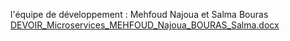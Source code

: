 l'équipe de développement : Mehfoud Najoua et Salma Bouras 
[DEVOIR_Microservices_MEHFOUD_Najoua_BOURAS_Salma.docx](https://github.com/user-attachments/files/18428340/DEVOIR_Microservices_MEHFOUD_Najoua_BOURAS_Salma.docx)

